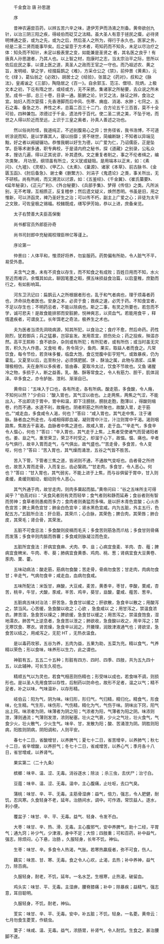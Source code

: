 <!-- { "loadSidebar": true } -->


　　千金食治 唐 孙思邈

　　序

　　昔神农遍尝百药，以辨五苦六辛之味，逮伊芳尹而汤液之剂备。黄帝欲创九针，以治三阴三阳之疾，得岐伯而砭艾之法精。虽大圣人有意于拯民之瘼，必待贤明博通之臣，或为之先，或为之后，然后圣人之所为，得行于永久也。医家之务，经是二圣二贤而能事毕矣。后之留意于方术者，苟知药而不知灸，未足以尽治疗之体：知灸而不知针，未足以极表里之变，如能兼是圣贤之 者，其名医之良乎！有唐真人孙思邈者，乃其人也。以上智之材，抱康时之志，当太宗治平之际，思所以佐后庇民之事，以谓上医之道，真圣人之政而王官之一守也。而乃祖述农、黄之旨，发明岐、挚之学，经掇扁鹊之《难》，方采仓公之《禁》，前仲景《黄素》，元化《绿 》，葛仙翁之《必效》，胡居士之《经验》，张苗之《药对》，叔和之《脉法》，皇甫谧之《三部》，陶隐居之《百一》。自余郭玉、范汪、僧坦、阮炳，上极文本之初，下讫有隋之世，或经或方，无不采摭。集诸家之所秘要，去众说之所未至。成书一部，总三十卷，目录一通。脏腑之论，针艾之法，脉证之辨，食治之宜。始妇人而次婴孺；先香港脚而后中风、伤寒、痈疽、消渴、水肿；七窍之、五石之毒、备急之方、养性之术，总篇二百三十二门，合方论五千三百首，莫不十全可验，四种兼包。浓德过于千金，遗法传于百代。使二圣二贤之美，不坠于地，而世之人得以阶近而至远，上识于三皇之奥者，孙真人善述之功也。

　　然以俗尚险怪，我道纯正，不述剖腹易心之异；世务径省，我书浩博，不可道听涂说而知，是以学寡其人，寝以纷靡；贤不继世，简编断缺；不知者以异端见黜，好之者以阙疑辍功。恭惟我朝以好生为德，以广爱为仁，乃诏儒臣，正是坠学。臣等术谢多通，职专典校，于是请内府之秘书，探《道藏》之别录，公私众本，搜访几遍，得以正其讹谬，补其遗佚。文之重复者削之，事之不伦者缉之，编次类聚， 月功至。纲领虽有所立，文义犹或疑阻。是用端本以正末，如：《素问》、《九墟》、《灵枢》、《甲乙》、《太素》、《巢源》、诸家《本草》、前古脉书、《金匮玉函》、《肘后备急》、谢士秦《删繁方》、刘涓子《鬼遗论》之类，事关所出，无不研核。尚有所阙，而又溯流以讨源，如：《五鉴经》、《千金翼》、《崔氏纂要》、《延年秘录》，《正元广利》、《外台秘要》、《兵部手集》、梦得《传信》之类。凡所派别，无不考理，互相质正，反复稽参；然后遗文疑义，焕然悉明。书虽是旧，用之惟新，可以济函灵，裨乃圣好生之治；可以传不朽，副主上广爱之心；非徒为太平之文致，可佐皇极之锡福。校雠既成，缮写伊芳始，恭以上进，庶备亲览。

　　太子右赞善大夫臣高保衡

　　尚书都官员外郎臣孙奇

　　尚书司封郎中充秘阁校理臣林亿等谨上。

　　序论第一

　　仲景曰：人体平和，惟须好将养，勿妄服药。药势偏有所助，令人脏气不平，易受外患。

　　夫含气之类，未有不资食以存生，而不知食之有成败；百姓日用而不知，水火至近而难识。余慨其如此，聊因笔墨之暇，撰五味损益食治篇，以启童稚，庶勤而行之，有如影响耳。

　　河东卫汛记曰：扁鹊云人之所根据者形也，乱于和气者病也，理于烦毒者药也，济命扶危者医也。安身之本，必资于食；救疾之速，必凭于药。不知食宜者，不足以存生也；不明药忌者，不能以除病也。斯之二事，有灵之所要也，若忽而不学，诚可悲夫！是故食能排邪而安脏腑，悦神爽志，以资血气。若能用食平 ，释情遣疾者，可谓良工。长年饵老之奇法，极养生之术也。

　　夫为医者当须先洞晓病源，知其所犯，以食治之；食疗不愈，然后命药。药性刚烈，犹若御兵；兵之猛暴，岂容妄发。发用乖宜，损伤处众；药之投疾，殃滥亦然。高平王熙称：食不欲杂，杂则或有所犯；有所犯者，或有所伤；或当时虽无灾苦，积久为人作患。又食啖 肴，务令简少，鱼肉、果实，取益人者而食之。凡常饮食，每令节俭，若贪味多餐，临盘大饱，食讫觉腹中彭亨短气，或致暴疾，仍为霍乱。又夏至以后，迄至秋分，必须慎肥腻、饼 、酥油之属，此物与酒浆、瓜果理极相仿。夫在身所以多疾者，皆由春、夏取冷太过，饮食不节故也。又鱼 诸腥冷之物，多损于人，断之益善。乳、酪、酥等常食之，令人有筋力、胆干，肌体润泽。卒多食之，亦令胪胀、泄利、渐渐自已。

　　黄帝曰：“五味入于口也，各有所走，各有所病。酸走筋，多食酸，令人癃，不知何以然？”少俞曰：“酸入胃也，其气涩以收也。上走两焦，两焦之气涩，不能出入，不出即流于胃中，胃中和温，即下注膀胱，膀胱走胞，胞薄以 ，得酸则缩卷，约而不通，水道不利，故癃也。阴者积筋之所终聚也，故酸入胃，走于筋也。”“咸走血，多食咸令人渴，何也？”答曰：“咸入胃也，其气走中焦，注于诸脉。脉者血之所走也，与咸相得即血凝，凝则胃中汁泣，汁泣则胃中干渴。渴则咽路焦，焦故舌干喜渴。血脉者中焦之道也，故咸入胃，走于血。”“辛走气，多食辛令人愠心，何也？”答曰：“辛入胃也，其气走于上焦，上焦者受使诸气而营诸阳者也。姜、韭之气，重至荣卫，荣卫不时受之，却溜于心下，故愠。愠、痛也。辛者与气俱行，故辛入胃而走气，与气俱出，故气盛也。”“苦走骨，多食苦，令人变呕，何也？”答曰：“苦入胃也，其气燥而涌泄，五谷之气皆不胜苦。

　　苦入下管，下管者三焦之道，皆闭则不通，不通故气变呕也。齿者骨之所终也，故苦入胃而走骨，入而复出，齿必黧疏。”“甘走肉，多食甘，令人恶心。何也？”答曰：“甘入胃也，其气弱劣，不能上进于上焦，而与谷俱留于胃中，甘入则柔缓，柔缓则蛔动，蛔动则令人恶心。

　　其气外通于肉，故甘走肉，则肉多粟起而胝。”黄帝问曰：“谷之五味所主可得闻乎？”伯高对曰：“夫食风者则有灵而轻举；食气者则和静而延寿；食谷者则有智而劳神；食草者则愚痴而多力；食肉者则勇猛而多嗔。是以肝木青色宜酸；心火赤色宜苦；脾土黄色宜甘；肺金白色宜辛；肾水黑色宜咸。内为五脏，外主五行，色配五方。”五脏所合法：肝合筋，其荣爪；心合脉，其荣色；脾合肉，其荣唇；肺合皮，其荣毛；肾合骨，其荣发。

　　五脏不可食忌法：多食酸则皮槁而毛夭；多食苦则筋急而爪枯；多食甘则骨痛而发落；多食辛则肉胝而唇褰；多食咸则脉凝泣而色变。

　　五脏所宜食法：肝病宜食麻、犬肉、李、韭；心病宜食麦、羊肉、杏、薤；脾病宜食稗米、牛肉、枣、葵；肺病宜食黄黍、鸡肉、桃、葱；肾病宜食大豆黄卷、豕肉、栗、藿。

　　五味动病法：酸走筋，筋病勿食酸；苦走骨，骨病勿食苦；甘走肉，肉病勿食甘；辛走气，气病勿食辛；咸走血，血病勿食咸。

　　五味所配法：米饭甘，麻酸，大豆咸，麦苦，黄黍辛，枣甘，李酸，栗咸，杏苦，桃辛，牛甘，犬酸，豕咸，羊苦、鸡辛，葵甘，韭酸，藿咸、薤苦、葱辛。

　　五脏病五味对治法：肝苦急，急食甘以缓之；肝欲散，急食辛以散之；用酸泻之，禁当风。心苦缓，急食酸以收之；心欲 ，急食咸以 之；用甘泻之，禁温食浓衣。脾苦湿，急食苦以燥之；脾欲缓，急食甘以缓之；用苦泻之，禁温食饱食，湿地濡衣。肺苦气上逆息者，急食苦以泄之；肺欲收，急食酸以收之，用辛泻之；禁无寒饮食、寒衣。肾苦燥，急食辛以润之，开腠理，润致津液通气也；肾欲坚，急食苦以结之，用咸泻之，无犯 HT ，无热衣温食。

　　是以毒药攻邪，五谷为养，五肉为益，五果为助，五菜为充。精以食气，气养精以荣色；形以食味，味养形以生力，此之谓也。

　　神脏有五，五五二十五种；形脏有四方、四时、四季、四肢，共为五九四十五，以此辅神，可长生久视也。

　　精顺五气以为灵也，若食气相恶则伤精也；形受味以成也，若食味不调，则损形也。是以圣人先用食禁以存性，后制药以防命也，故形不足者，温之以气；精不足者，补之以味，气味温补，以存形精。

　　岐伯云：阳为气，阴为味。味归形，形归气，气归精，精归化。精食气，形食味，化生精。气生形，味伤形，气伤精，精化为气，气伤于味。阴味出下窍，阳气出上窍。味浓者为阴，味薄者为阴之阳；气浓者为阳，气薄者为阳之阴。味浓则泄，薄则通流；气薄则发泄，浓则秘塞。壮火之气衰，少火之气壮，壮火食气，气食少火，壮火散气，少火生气。味辛、甘，发散为阳；酸、苦涌泄为阴。阴胜则阳病，阳胜则阴病，阴阳调和，人则平安。

　　春七十二日，省酸增甘，以养脾气；夏七十二日，省苦增辛，以养肺气；秋七十二日，省辛增酸，以养肝气；冬七十二日，省咸增苦，以养心气；季月各十八日，省甘增咸，以养肾气。

　　果实第二（二十九条）

　　槟榔：味辛、温、涩、无毒。消谷逐水；除淡 ；杀三虫，去伏尸；治寸白。

　　豆蔻：味辛、温、涩、无毒。温中，主心腹痛，止吐呕，去口气臭。

　　蒲桃：味甘、辛、平、无毒。主筋骨湿痹：益气，倍力，强志，令人肥健，耐饥，忍风寒。久食轻身不老，延年。治肠间水，调中。可作酒，常饮益人。逐水，利小便。

　　覆盆子：味甘、辛、平、无毒。益气、轻身、令发不白。

　　大枣：味甘、辛、热、滑、无毒。主心腹邪气，安中养脾气，助十二经，平胃气；通九窍；补少气，少津液，身中不足；大惊；四肢重；可和百药，补中益气，强志，除烦闷，心下悬，治肠 。久服轻身，长年不饥，神仙。

　　生枣：味甘、辛。多食令人热渴，气胀。若寒热羸瘦者，弥不可食，伤人。

　　藕实：味苦、甘、寒、无毒。食之令人心欢，止渴，去热；补中养神，益气力，除百病。

　　久服轻身，耐老，不饥，延年。一名水芝。生根寒，止热渴，破留血。

　　鸡头实：味甘、平、无毒。主湿痹，腰脊膝痛；补中；除暴疾；益精气，强志意，耳目聪明。

　　久服轻身，不饥，耐老，神仙。

　　芰实：味甘、辛、平、无毒。安中，补五脏；不饥，轻身。一名菱。黄帝云：七月勿食生菱芰，作蛲虫。

　　栗子：味咸、温、无毒。益气，浓肠胃，补肾气，令人耐饥。生食之，甚治腰脚不遂。

